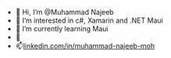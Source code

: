 - 👋 Hi, I’m @Muhammad Najeeb
- 👀 I’m interested in c#, Xamarin and .NET Maui
- 🌱 I’m currently learning Maui
- 💞️ 
- 📫[linkedin.com/in/muhammad-najeeb-moh](https://www.linkedin.com/in/muhammad-najeeb-moh/)

<!---
najeeb-np/najeeb-np is a ✨ special ✨ repository because its `README.md` (this file) appears on your GitHub profile.
You can click the Preview link to take a look at your changes.
--->
